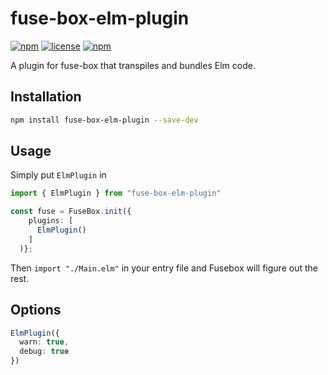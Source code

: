 # fuse-box-elm-plugin

[![npm](https://img.shields.io/npm/v/fuse-box-elm-plugin.svg?style=flat-square)](https://www.npmjs.com/package/fuse-box-elm-plugin)
[![license](https://img.shields.io/github/license/ccapndave/fuse-box-elm-plugin.svg?style=flat-square)](https://github.com/ccapndave/fuse-box-elm-plugin/blob/master/LICENSE)
[![npm](https://img.shields.io/npm/dt/fuse-box-elm-plugin.svg?style=flat-square)](https://www.npmjs.com/package/fuse-box-elm-plugin)

A plugin for fuse-box that transpiles and bundles Elm code.

## Installation

```sh
npm install fuse-box-elm-plugin --save-dev
```

## Usage

Simply put `ElmPlugin` in

```ts
import { ElmPlugin } from "fuse-box-elm-plugin"

const fuse = FuseBox.init({
    plugins: [
      ElmPlugin()
    ]
  )};
```

Then `import "./Main.elm"` in your entry file and Fusebox will figure out the rest.

## Options

```ts
ElmPlugin({
  warn: true,
  debug: true
})
```